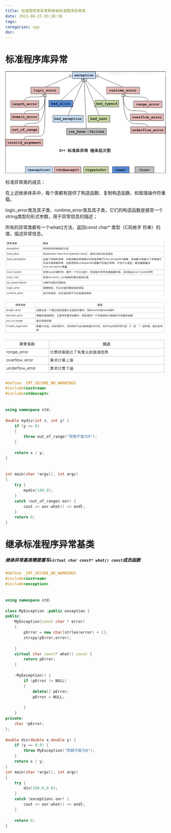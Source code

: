 ```yaml
---
title: 标准程序库异常和继承标准程序异常库
date: 2021-06-23 03:38:36
tags:
categories: cpp
doc:
---
```


# 标准程序库异常





![1624390861118](/images/javawz/1624390861118.png)

标准异常类的成员：

在上述继承体系中，每个类都有提供了构造函数、复制构造函数、和赋值操作符重载。

logic_error类及其子类、runtime_error类及其子类，它们的构造函数是接受一个string类型的形式参数，用于异常信息的描述；

所有的异常类都有一个what()方法，返回const char* 类型（C风格字
符串）的值，描述异常信息。

![1624390983938](/images/javawz/1624390983938.png)

![1624390999226](/images/javawz/1624390999226.png)

![1624391003325](/images/javawz/1624391003325.png)





```cpp
#define _CRT_SECURE_NO_WARNINGS
#include<iostream>
#include<stdexcept>


using namespace std;

double mydiv(int x, int y) {
	if (y == 0)
	{
		throw out_of_range("除数不能为0");
	}

	return x / y;
}


int main(char *argv[], int argc)
{
	try {
		mydiv(100,0);
	}
	catch (out_of_range& oor) {
		cout << oor.what() << endl;
	}
	return 0;
}

```







# 继承标准程序异常基类

##### 继承异常基类需要重写`virtual char const* what() const`成员函数

```cpp
#define _CRT_SECURE_NO_WARNINGS
#include<iostream>
#include<exception>


using namespace std;

class MyException :public exception {
public:
	MyException(const char * error)
	{
		pError = new char[strlen(error) + 1];
		strcpy(pError,error);

	}
	virtual char const* what() const {
		return pError;
	}

	~MyException() {
		if (pError != NULL)
		{
			delete[] pError;
			pError = NULL;

		}
	}
private:
	char *pError;
};

double div(double x,double y) {
	if (y == 0.0) {
		throw MyException("除数不能为0");
	}
	return x / y;
}
int main(char *argv[], int argc)
{
	try {
		div(100.0,0.0);
	}
	catch (exception& oor) {
		cout << oor.what() << endl;
	}

	return 0;
}

```

